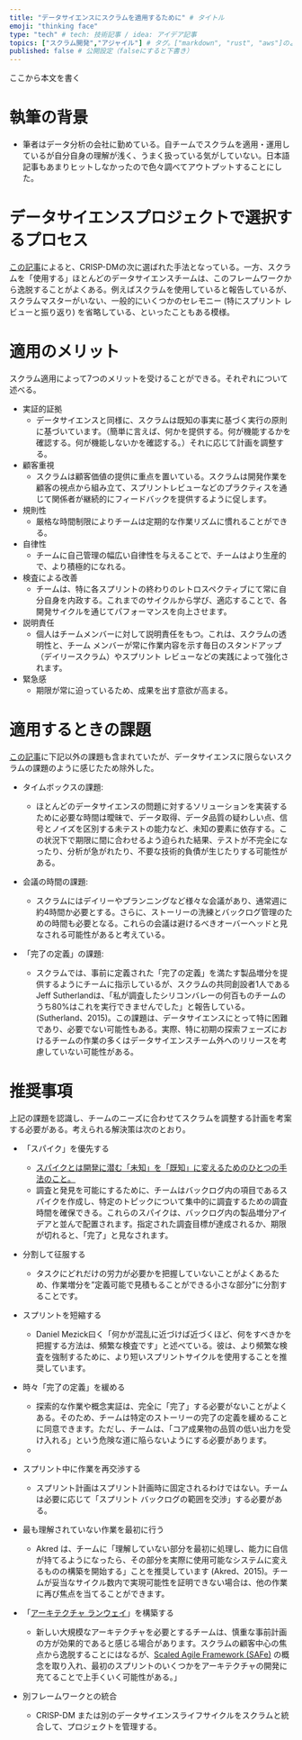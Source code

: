 ```yaml
---
title: "データサイエンスにスクラムを適用するために" # タイトル
emoji: "thinking face"
type: "tech" # tech: 技術記事 / idea: アイデア記事
topics: ["スクラム開発","アジャイル"] # タグ。["markdown", "rust", "aws"]のように指定する
published: false # 公開設定（falseにすると下書き）
---
```

ここから本文を書く


# 執筆の背景
- 筆者はデータ分析の会社に勤めている。自チームでスクラムを適用・運用しているが自分自身の理解が浅く、うまく扱っている気がしていない。日本語記事もあまりヒットしなかったので色々調べてアウトプットすることにした。

# データサイエンスプロジェクトで選択するプロセス
[この記事](https://www.datascience-pm.com/crisp-dm-still-most-popular/)によると、CRISP-DMの次に選ばれた手法となっている。一方、スクラムを「使用する」ほとんどのデータサイエンスチームは、このフレームワークから逸脱することがよくある。例えばスクラムを使用していると報告しているが、スクラムマスターがいない、一般的にいくつかのセレモニー (特にスプリント レビューと振り返り) を省略している、といったこともある模様。

# 適用のメリット
スクラム適用によって7つのメリットを受けることができる。それぞれについて述べる。
- 実証的証拠
  - データサイエンスと同様に、スクラムは既知の事実に基づく実行の原則に基づいています。（簡単に言えば、何かを提供する。何が機能するかを確認する。何が機能しないかを確認する。）それに応じて計画を調整する。
- 顧客重視
  - スクラムは顧客価値の提供に重点を置いている。スクラムは開発作業を顧客の視点から組み立て、スプリントレビューなどのプラクティスを通じて関係者が継続的にフィードバックを提供するように促します。
- 規則性
  - 厳格な時間制限によりチームは定期的な作業リズムに慣れることができる。
- 自律性
  - チームに自己管理の幅広い自律性を与えることで、チームはより生産的で、より積極的になれる。
- 検査による改善
  - チームは、特に各スプリントの終わりのレトロスペクティブにて常に自分自身を内政する。これまでのサイクルから学び、適応することで、各開発サイクルを通じてパフォーマンスを向上させます。
- 説明責任
  - 個人はチームメンバーに対して説明責任をもつ。これは、スクラムの透明性と、チーム メンバーが常に作業内容を示す毎日のスタンドアップ（デイリースクラム）やスプリント レビューなどの実践によって強化されます。
- 緊急感
  - 期限が常に迫っているため、成果を出す意欲が高まる。

# 適用するときの課題
[この記事](https://www.datascience-pm.com/scrum/)に下記以外の課題も含まれていたが、データサイエンスに限らないスクラムの課題のように感じたため除外した。

- タイムボックスの課題: 
  - ほとんどのデータサイエンスの問題に対するソリューションを実装するために必要な時間は曖昧で、データ取得、データ品質の疑わしい点、信号とノイズを区別する未テストの能力など、未知の要素に依存する。この状況下で期限に間に合わせるよう迫られた結果、テストが不完全になったり、分析が急がれたり、不要な技術的負債が生じたりする可能性がある。

- 会議の時間の課題: 
  - スクラムにはデイリーやプランニングなど様々な会議があり、通常週に約4時間か必要とする。さらに、ストーリーの洗練とバックログ管理のための時間も必要となる。これらの会議は避けるべきオーバーヘッドと見なされる可能性があると考えている。

- 「完了の定義」の課題: 
  - スクラムでは、事前に定義された「完了の定義」を満たす製品増分を提供するようにチームに指示しているが、スクラムの共同創設者1人であるJeff Sutherlandは、「私が調査したシリコンバレーの何百ものチームのうち80%はこれを実行できませんでした」と報告している。(Sutherland、2015)。この課題は、データサイエンスにとって特に困難であり、必要でない可能性もある。実際、特に初期の探索フェーズにおけるチームの作業の多くはデータサイエンスチーム外へのリリースを考慮していない可能性がある。


# 推奨事項
上記の課題を認識し、チームのニーズに合わせてスクラムを調整する計画を考案する必要がある。考えられる解決策は次のとおり。

- 「スパイク」を優先する
  - [スパイクとは開発に潜む「未知」を「既知」に変えるためのひとつの手法のこと。](https://engineering.visional.inc/blog/569/spike-practice-in-scrum/)
  - 調査と発見を可能にするために、チームはバックログ内の項目であるスパイクを作成し、特定のトピックについて集中的に調査するための調査時間を確保できる。これらのスパイクは、バックログ内の製品増分アイデアと並んで配置されます。指定された調査目標が達成されるか、期限が切れると、「完了」と見なされます。

- 分割して征服する
  - タスクにどれだけの労力が必要かを把握していないことがよくあるため、作業増分を”定義可能で見積もることができる小さな部分”に分割することです。

- スプリントを短縮する
  - Daniel Mezick曰く「何かが混乱に近づけば近づくほど、何をすべきかを把握する方法は、頻繁な検査です」と述べている。彼は、より頻繁な検査を強制するために、より短いスプリントサイクルを使用することを推奨しています。

- 時々「完了の定義」を緩める
  - 探索的な作業や概念実証は、完全に「完了」する必要がないことがよくある。そのため、チームは特定のストーリーの完了の定義を緩めることに同意できます。ただし、チームは、「コア成果物の品質の低い出力を受け入れる」という危険な道に陥らないようにする必要があります。
  - 
- スプリント中に作業を再交渉する
  - スプリント計画はスプリント計画時に固定されるわけではない。チームは必要に応じて「スプリント バックログの範囲を交渉」する必要がある。

- 最も理解されていない作業を最初に行う
  - Akred は、チームに「理解していない部分を最初に処理し、能力に自信が持てるようになったら、その部分を実際に使用可能なシステムに変えるものの構築を開始する」ことを推奨しています (Akred、2015)。チームが妥当なサイクル数内で実現可能性を証明できない場合は、他の作業に再び焦点を当てることができます。

- 「[アーキテクチャ ランウェイ](https://scaledagileframework.com/ja/architectural-runway/)」を構築する
  - 新しい大規模なアーキテクチャを必要とするチームは、慎重な事前計画の方が効果的であると感じる場合があります。スクラムの顧客中心の焦点から逸脱することにはなるが、[Scaled Agile Framework (SAFe)](https://www.atlassian.com/ja/agile/agile-at-scale/what-is-safe) の概念を取り入れ、最初のスプリントのいくつかをアーキテクチャの開発に充てることで上手くいく可能性がある。」

- 別フレームワークとの統合
  - CRISP-DM または別のデータサイエンスライフサイクルをスクラムと統合して、プロジェクトを管理する。
